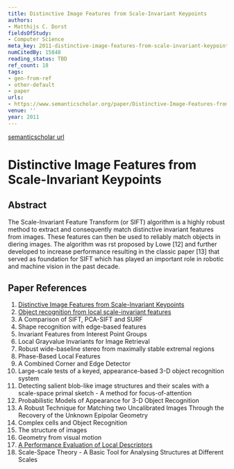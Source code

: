 ```yaml
---
title: Distinctive Image Features from Scale-Invariant Keypoints
authors:
- Matthijs C. Dorst
fieldsOfStudy:
- Computer Science
meta_key: 2011-distinctive-image-features-from-scale-invariant-keypoints
numCitedBy: 15848
reading_status: TBD
ref_count: 18
tags:
- gen-from-ref
- other-default
- paper
urls:
- https://www.semanticscholar.org/paper/Distinctive-Image-Features-from-Scale-Invariant-Dorst/bcae70dce393c1796d4f15c7b8bbf0ed6f468be1?sort=total-citations
venue: ''
year: 2011
---
```


[semanticscholar url](https://www.semanticscholar.org/paper/Distinctive-Image-Features-from-Scale-Invariant-Dorst/bcae70dce393c1796d4f15c7b8bbf0ed6f468be1?sort=total-citations)

# Distinctive Image Features from Scale-Invariant Keypoints

## Abstract

The Scale-Invariant Feature Transform (or SIFT) algorithm is a highly robust method to extract and consequently match distinctive invariant features from images. These features can then be used to reliably match objects in diering images. The algorithm was rst proposed by Lowe [12] and further developed to increase performance resulting in the classic paper [13] that served as foundation for SIFT which has played an important role in robotic and machine vision in the past decade.

## Paper References

1. [Distinctive Image Features from Scale-Invariant Keypoints](2004-distinctive-image-features-from-scale-invariant-keypoints)
2. [Object recognition from local scale-invariant features](1999-object-recognition-from-local-scale-invariant-features)
3. A Comparison of SIFT, PCA-SIFT and SURF
4. Shape recognition with edge-based features
5. Invariant Features from Interest Point Groups
6. Local Grayvalue Invariants for Image Retrieval
7. Robust wide-baseline stereo from maximally stable extremal regions
8. Phase-Based Local Features
9. A Combined Corner and Edge Detector
10. Large-scale tests of a keyed, appearance-based 3-D object recognition system
11. Detecting salient blob-like image structures and their scales with a scale-space primal sketch - A method for focus-of-attention
12. Probabilistic Models of Appearance for 3-D Object Recognition
13. A Robust Technique for Matching two Uncalibrated Images Through the Recovery of the Unknown Epipolar Geometry
14. Complex cells and Object Recognition
15. The structure of images
16. Geometry from visual motion
17. [A Performance Evaluation of Local Descriptors](2005-a-performance-evaluation-of-local-descriptors)
18. Scale-Space Theory - A Basic Tool for Analysing Structures at Different Scales
